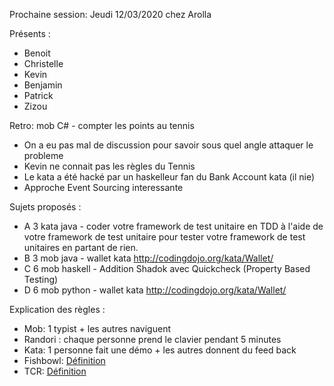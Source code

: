 Prochaine session: Jeudi 12/03/2020 chez Arolla

Présents :
- Benoit
- Christelle
- Kevin
- Benjamin
- Patrick
- Zizou

Retro: mob C# - compter les points au tennis 
- On a eu pas mal de discussion pour savoir sous quel angle attaquer le probleme
- Kevin ne connait pas les règles du Tennis
- Le kata a été hacké par un haskelleur fan du Bank Account kata (il nie)
- Approche Event Sourcing interessante

Sujets proposés :
- A 3 kata java - coder votre framework de test unitaire en TDD à l'aide de votre framework de test unitaire pour tester votre framework de test unitaires en partant de rien.
- B 3 mob java - wallet kata <http://codingdojo.org/kata/Wallet/>
- C 6 mob haskell - Addition Shadok avec Quickcheck (Property Based Testing)
- D 6 mob python - wallet kata <http://codingdojo.org/kata/Wallet/>

Explication des règles :
* Mob: 1 typist + les autres naviguent
* Randori : chaque personne prend le clavier pendant 5 minutes
* Kata: 1 personne fait une démo + les autres donnent du feed back
* Fishbowl: [Définition](https://en.wikipedia.org/wiki/Fishbowl_(conversation))
* TCR: [Définition](https://medium.com/@kentbeck_7670/test-commit-revert-870bbd756864)
